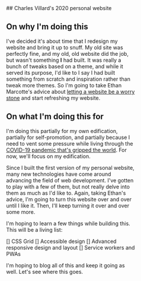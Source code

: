 <div style="width: 70%">
## Charles Villard's 2020 personal website

## On why I'm doing this

I've decided it's about time that I redesign my website and bring it up to snuff. My old site was perfectly fine, and my old, old website did the job, but wasn't something <strong>I</strong> had built. It was really a bunch of tweaks based on a theme, and while it served its purpose, I'd like to I say I had built something from scratch and inspiration rather than tweak more themes. So I'm going to take Ethan Marcotte's advice about [letting a website be a worry stone](https://ethanmarcotte.com/wrote/let-a-website-be-a-worry-stone/) and start refreshing my website.

## On what I'm doing this for

I'm doing this partially for my own edification, partially for self-promotion, and partially because I need to vent some pressure while living through the [COVID-19 pandemic that's gripped the world](https://en.wikipedia.org/wiki/2019-20_coronavirus_pandemic). For now, we'll focus on my edification.

Since I built the first version of my personal website, many new technologies have come around advancing the field of web development. I've gotten to play with a few of them, but not really delve into them as much as I'd like to. Again, taking Ethan's advice, I'm going to turn this website over and over until I like it. Then, I'll keep turning it over and over some more.

I'm hoping to learn a few things while building this. This will be a living list:

[] CSS Grid
[] Accessible design
[] Advanced responsive design and layout
[] Service workers and PWAs

I'm hoping to blog all of this and keep it going as well. Let's see where this goes.

</div>
